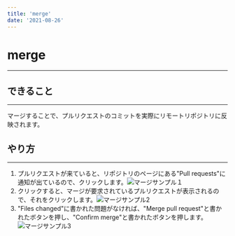 ```yaml
---
title: 'merge' 
date: '2021-08-26'
---
```


# merge
---

## できること
---
マージすることで、プルリクエストのコミットを実際にリモートリポジトリに反映されます。

## やり方
---

1. プルリクエストが来ていると、リポジトリのページにある"Pull requests"に通知が出ているので、クリックします。![マージサンプル１](https://imgur.com/a/Pn4K7IK)
2. クリックすると、マージが要求されているプルリクエストが表示されるので、それをクリックします。![マージサンプル2](https://imgur.com/a/MOKjtrz)
3. "Files changed"に書かれた問題がなければ、"Merge pull request"と書かれたボタンを押し、"Confirm merge"と書かれたボタンを押します。![マージサンプル3]()
